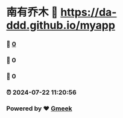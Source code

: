# 南有乔木 :link: https://da-ddd.github.io/myapp 
### :page_facing_up: [0](https://da-ddd.github.io/myapp/tag.html) 
### :speech_balloon: 0 
### :hibiscus: 0 
### :alarm_clock: 2024-07-22 11:20:56 
### Powered by :heart: [Gmeek](https://github.com/Meekdai/Gmeek)

